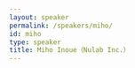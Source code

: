 ```yaml
---
layout: speaker
permalink: /speakers/miho/
id: miho
type: speaker
title: Miho Inoue（Nulab Inc.）
---
```

